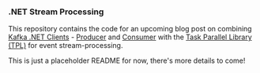 ### .NET Stream Processing

This repository contains the code for an upcoming blog post
on combining [Kafka .NET Clients](https://docs.confluent.io/kafka-clients/dotnet/current/overview.html#ak-dotnet) - 
[Producer](https://docs.confluent.io/kafka-clients/dotnet/current/overview.html#ak-dotnet) and [Consumer](https://docs.confluent.io/kafka-clients/dotnet/current/overview.html#consumer)
with the [Task Parallel Library (TPL)](https://docs.microsoft.com/en-us/dotnet/standard/parallel-programming/task-parallel-library-tpl) for event stream-processing.

This is just a placeholder README for now, there's more details to come!


